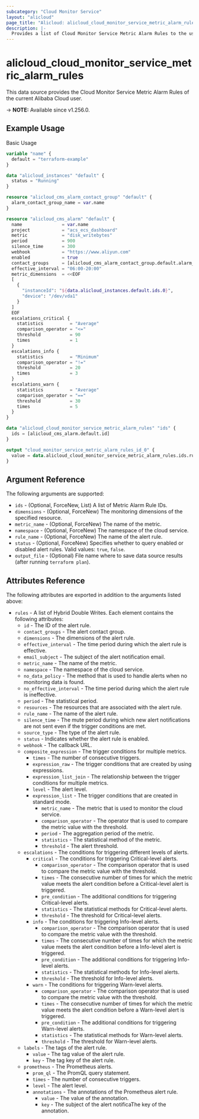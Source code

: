 ```yaml
---
subcategory: "Cloud Monitor Service"
layout: "alicloud"
page_title: "Alicloud: alicloud_cloud_monitor_service_metric_alarm_rules"
description: |-
  Provides a list of Cloud Monitor Service Metric Alarm Rules to the user.
---
```


# alicloud_cloud_monitor_service_metric_alarm_rules

This data source provides the Cloud Monitor Service Metric Alarm Rules of the current Alibaba Cloud user.

-> **NOTE:** Available since v1.256.0.

## Example Usage

Basic Usage

```terraform
variable "name" {
  default = "terraform-example"
}

data "alicloud_instances" "default" {
  status = "Running"
}

resource "alicloud_cms_alarm_contact_group" "default" {
  alarm_contact_group_name = var.name
}

resource "alicloud_cms_alarm" "default" {
  name               = var.name
  project            = "acs_ecs_dashboard"
  metric             = "disk_writebytes"
  period             = 900
  silence_time       = 300
  webhook            = "https://www.aliyun.com"
  enabled            = true
  contact_groups     = [alicloud_cms_alarm_contact_group.default.alarm_contact_group_name]
  effective_interval = "06:00-20:00"
  metric_dimensions  = <<EOF
  [
    {
      "instanceId": "${data.alicloud_instances.default.ids.0}",
      "device": "/dev/vda1"
    }
  ]
  EOF
  escalations_critical {
    statistics          = "Average"
    comparison_operator = "<="
    threshold           = 90
    times               = 1
  }
  escalations_info {
    statistics          = "Minimum"
    comparison_operator = "!="
    threshold           = 20
    times               = 3
  }
  escalations_warn {
    statistics          = "Average"
    comparison_operator = "=="
    threshold           = 30
    times               = 5
  }
}

data "alicloud_cloud_monitor_service_metric_alarm_rules" "ids" {
  ids = [alicloud_cms_alarm.default.id]
}

output "cloud_monitor_service_metric_alarm_rules_id_0" {
  value = data.alicloud_cloud_monitor_service_metric_alarm_rules.ids.rules.0.id
}
```

## Argument Reference

The following arguments are supported:

* `ids` - (Optional, ForceNew, List) A list of Metric Alarm Rule IDs.
* `dimensions` - (Optional, ForceNew) The monitoring dimensions of the specified resource.
* `metric_name` - (Optional, ForceNew) The name of the metric.
* `namespace` - (Optional, ForceNew) The namespace of the cloud service.
* `rule_name` - (Optional, ForceNew) The name of the alert rule.
* `status` - (Optional, ForceNew) Specifies whether to query enabled or disabled alert rules. Valid values: `true`, `false`.
* `output_file` - (Optional) File name where to save data source results (after running `terraform plan`).

## Attributes Reference

The following attributes are exported in addition to the arguments listed above:

* `rules` - A list of Hybrid Double Writes. Each element contains the following attributes:
  * `id` - The ID of the alert rule.
  * `contact_groups` - The alert contact group.
  * `dimensions` - The dimensions of the alert rule.
  * `effective_interval` - The time period during which the alert rule is effective.
  * `email_subject` - The subject of the alert notification email.
  * `metric_name` - The name of the metric.
  * `namespace` - The namespace of the cloud service.
  * `no_data_policy` - The method that is used to handle alerts when no monitoring data is found.
  * `no_effective_interval` - The time period during which the alert rule is ineffective.
  * `period` - The statistical period.
  * `resources` - The resources that are associated with the alert rule.
  * `rule_name` - The name of the alert rule.
  * `silence_time` - The mute period during which new alert notifications are not sent even if the trigger conditions are met.
  * `source_type` - The type of the alert rule.
  * `status` - Indicates whether the alert rule is enabled.
  * `webhook` - The callback URL.
  * `composite_expression` - The trigger conditions for multiple metrics.
    * `times` - The number of consecutive triggers.
    * `expression_raw` - The trigger conditions that are created by using expressions.
    * `expression_list_join` - The relationship between the trigger conditions for multiple metrics.
    * `level` - The alert level.
    * `expression_list` - The trigger conditions that are created in standard mode.
      * `metric_name` - The metric that is used to monitor the cloud service.
      * `comparison_operator` - The operator that is used to compare the metric value with the threshold.
      * `period` - The aggregation period of the metric.
      * `statistics` - The statistical method of the metric.
      * `threshold` - The alert threshold.
  * `escalations` - The conditions for triggering different levels of alerts.
    * `critical` - The conditions for triggering Critical-level alerts.
      * `comparison_operator` - The comparison operator that is used to compare the metric value with the threshold.
      * `times` - The consecutive number of times for which the metric value meets the alert condition before a Critical-level alert is triggered.
      * `pre_condition` - The additional conditions for triggering Critical-level alerts.
      * `statistics` - The statistical methods for Critical-level alerts.
      * `threshold` - The threshold for Critical-level alerts.
    * `info` - The conditions for triggering Info-level alerts.
      * `comparison_operator` - The comparison operator that is used to compare the metric value with the threshold.
      * `times` - The consecutive number of times for which the metric value meets the alert condition before a Info-level alert is triggered.
      * `pre_condition` - The additional conditions for triggering Info-level alerts.
      * `statistics` - The statistical methods for Info-level alerts.
      * `threshold` - The threshold for Info-level alerts.
    * `warn` - The conditions for triggering Warn-level alerts.
      * `comparison_operator` - The comparison operator that is used to compare the metric value with the threshold.
      * `times` - The consecutive number of times for which the metric value meets the alert condition before a Warn-level alert is triggered.
      * `pre_condition` - The additional conditions for triggering Warn-level alerts.
      * `statistics` - The statistical methods for Warn-level alerts.
      * `threshold` - The threshold for Warn-level alerts. 
  * `labels` - The tags of the alert rule.
    * `value` - The tag value of the alert rule.
    * `key` - The tag key of the alert rule.
  * `prometheus` - The Prometheus alerts.
    * `prom_ql` - The PromQL query statement.
    * `times` - The number of consecutive triggers.
    * `level` - The alert level.
    * `annotations` - The annotations of the Prometheus alert rule.
      * `value` - The value of the annotation.
      * `key` - The subject of the alert notificaThe key of the annotation.
